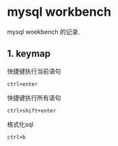 # mysql workbench

mysql woekbench 的记录.

## 1. keymap

快捷键执行当前语句

```
ctrl+enter
```

快捷键执行所有语句

```
ctrl+shift+enter
```

格式化sql

```
ctrl+b
```


